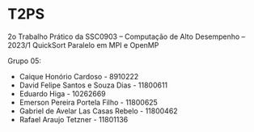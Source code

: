 # T2PS
2o Trabalho Prático da SSC0903 – Computação de Alto Desempenho – 2023/1 QuickSort Paralelo em MPI e OpenMP

Grupo 05:

- Caique Honório Cardoso - 8910222
- David Felipe Santos e Souza Dias - 11800611
- Eduardo Higa - 10262669
- Emerson Pereira Portela Filho - 11800625
- Gabriel de Avelar Las Casas Rebelo - 11800462
- Rafael Araujo Tetzner - 11801136

